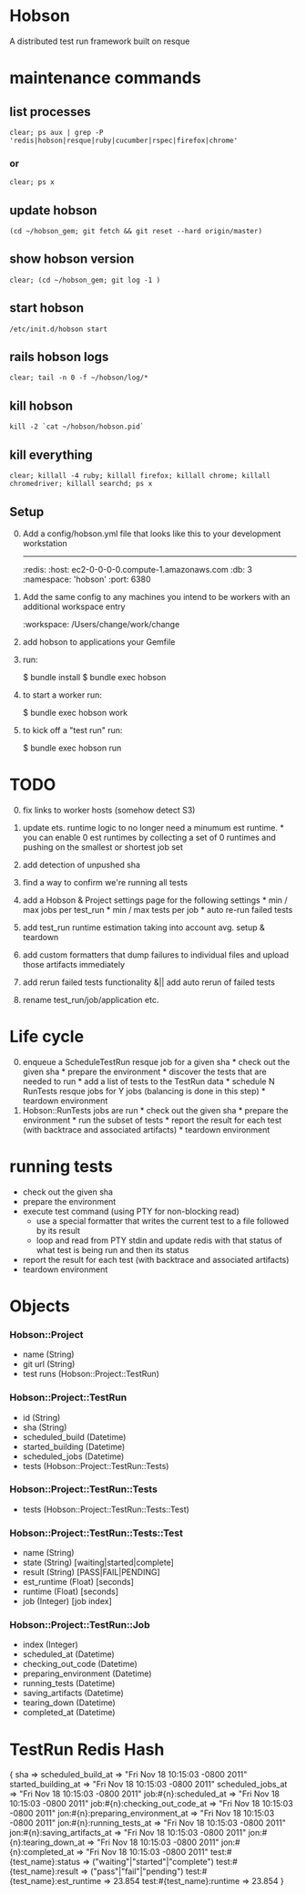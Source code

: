 # Hobson

A distributed test run framework built on resque

# maintenance commands

## list processes
    clear; ps aux | grep -P 'redis|hobson|resque|ruby|cucumber|rspec|firefox|chrome'

### or
    clear; ps x

## update hobson
    (cd ~/hobson_gem; git fetch && git reset --hard origin/master)

## show hobson version
    clear; (cd ~/hobson_gem; git log -1 )

## start hobson
    /etc/init.d/hobson start

## rails hobson logs
    clear; tail -n 0 -f ~/hobson/log/*

## kill hobson
    kill -2 `cat ~/hobson/hobson.pid`

## kill everything
    clear; killall -4 ruby; killall firefox; killall chrome; killall chromedriver; killall searchd; ps x

## Setup

  0. Add a config/hobson.yml file that looks like this to your development workstation

        ---
        :redis:
          :host: ec2-0-0-0-0.compute-1.amazonaws.com
          :db: 3
          :namespace: 'hobson'
          :port: 6380

  0. Add the same config to any machines you intend to be workers with an additional workspace entry

        :workspace: /Users/change/work/change

  0. add hobson to applications your Gemfile
  0. run:

        $ bundle install
        $ bundle exec hobson

  0. to start a worker run:

        $ bundle exec hobson work

  0. to kick off a "test run" run:

        $ bundle exec hobson run

# TODO

  0. fix links to worker hosts (somehow detect S3)
  0. update ets. runtime logic to no longer need a minumum est runtime.
    * you can enable 0 est runtimes by collecting a set of 0 runtimes and pushing on the smallest or shortest job set
  0. add detection of unpushed sha
  0. find a way to confirm we're running all tests
  0. add a Hobson & Project settings page for the following settings
    * min / max jobs per test_run
    * min / max tests per job
    * auto re-run failed tests

  0. add test_run runtime estimation taking into account avg. setup & teardown
  0. add custom formatters that dump failures to individual files and upload those artifacts immediately
  0. add rerun failed tests functionality &|| add auto rerun of failed tests
  0. rename test_run/job/application etc.



# Life cycle

  0. enqueue a ScheduleTestRun resque job for a given sha
    * check out the given sha
    * prepare the environment
    * discover the tests that are needed to run
    * add a list of tests to the TestRun data
    * schedule N RunTests resque jobs for Y jobs (balancing is done in this step)
    * teardown environment
  0. Hobson::RunTests jobs are run
    * check out the given sha
    * prepare the environment
    * run the subset of tests
    * report the result for each test (with backtrace and associated artifacts)
    * teardown environment

# running tests
  * check out the given sha
  * prepare the environment
  * execute test command (using PTY for non-blocking read)
    * use a special formatter that writes the current test to a file followed by its result
    * loop and read from PTY stdin and update redis with that status of what test is being run and then its status
  * report the result for each test (with backtrace and associated artifacts)
  * teardown environment








# Objects


### Hobson::Project
  * name       (String)
  * git url    (String)
  * test runs  (Hobson::Project::TestRun)


### Hobson::Project::TestRun
  * id                (String)
  * sha               (String)
  * scheduled_build   (Datetime)
  * started_building  (Datetime)
  * scheduled_jobs    (Datetime)
  * tests             (Hobson::Project::TestRun::Tests)


### Hobson::Project::TestRun::Tests
  * tests (Hobson::Project::TestRun::Tests::Test)

### Hobson::Project::TestRun::Tests::Test
  * name        (String)
  * state       (String)  [waiting|started|complete]
  * result      (String)  [PASS|FAIL|PENDING]
  * est_runtime (Float)   [seconds]
  * runtime     (Float)   [seconds]
  * job         (Integer) [job index]

### Hobson::Project::TestRun::Job
  * index                 (Integer)
  * scheduled_at          (Datetime)
  * checking\_out_code    (Datetime)
  * preparing_environment (Datetime)
  * running_tests         (Datetime)
  * saving_artifacts      (Datetime)
  * tearing_down          (Datetime)
  * completed_at          (Datetime)

# TestRun Redis Hash
  {
    sha                               =>
    scheduled_build_at                => "Fri Nov 18 10:15:03 -0800 2011"
    started_building_at               => "Fri Nov 18 10:15:03 -0800 2011"
    scheduled_jobs_at                 => "Fri Nov 18 10:15:03 -0800 2011"
    job:#{n}:scheduled_at             => "Fri Nov 18 10:15:03 -0800 2011"
    job:#{n}:checking_out_code_at     => "Fri Nov 18 10:15:03 -0800 2011"
    jon:#{n}:preparing_environment_at => "Fri Nov 18 10:15:03 -0800 2011"
    jon:#{n}:running_tests_at         => "Fri Nov 18 10:15:03 -0800 2011"
    jon:#{n}:saving_artifacts_at      => "Fri Nov 18 10:15:03 -0800 2011"
    jon:#{n}:tearing_down_at          => "Fri Nov 18 10:15:03 -0800 2011"
    jon:#{n}:completed_at             => "Fri Nov 18 10:15:03 -0800 2011"
    test:#{test_name}:status          => ("waiting"|"started"|"complete")
    test:#{test_name}:result          => ("pass"|"fail"|"pending")
    test:#{test_name}:est_runtime     => 23.854
    test:#{test_name}:runtime         => 23.854
  }





